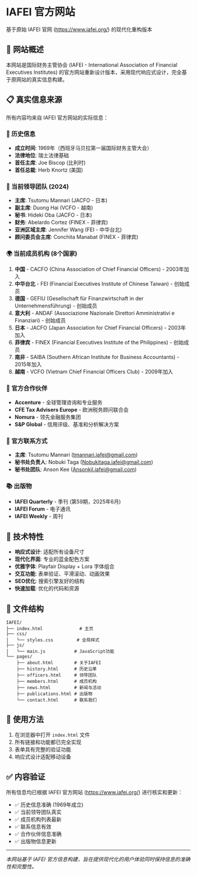 # IAFEI 官方网站

基于原始 IAFEI 官网 (https://www.iafei.org/) 的现代化重构版本

## 🎯 网站概述

本网站是国际财务主管协会 (IAFEI - International Association of Financial Executives Institutes) 的官方网站重新设计版本，采用现代响应式设计，完全基于原网站的真实信息构建。

## 📋 真实信息来源

所有内容均来自 IAFEI 官方网站的实际信息：

### 📅 历史信息
- **成立时间**: 1969年（西班牙马贝拉第一届国际财务主管大会）
- **法律地位**: 瑞士法律基础
- **首任主席**: Joe Biscop (比利时)
- **首任总裁**: Herb Knortz (美国)

### 👥 当前领导团队 (2024)
- **主席**: Tsutomu Mannari (JACFO - 日本)
- **副主席**: Duong Hai (VCFO - 越南)
- **秘书**: Hideki Oba (JACFO - 日本)
- **财务**: Abelardo Cortez (FINEX - 菲律宾)
- **亚洲区域主席**: Jennifer Wang (FEI - 中华台北)
- **顾问委员会主席**: Conchita Manabat (FINEX - 菲律宾)

### 🌍 当前成员机构 (8个国家)
1. **中国** - CACFO (China Association of Chief Financial Officers) - 2003年加入
2. **中华台北** - FEI (Financial Executives Institute of Chinese Taiwan) - 创始成员
3. **德国** - GEFIU (Gesellschaft für Finanzwirtschaft in der Unternehmensführung) - 创始成员
4. **意大利** - ANDAF (Associazione Nazionale Direttori Amministrativi e Finanziari) - 创始成员
5. **日本** - JACFO (Japan Association for Chief Financial Officers) - 2003年加入
6. **菲律宾** - FINEX (Financial Executives Institute of the Philippines) - 创始成员
7. **南非** - SAIBA (Southern African Institute for Business Accountants) - 2015年加入
8. **越南** - VCFO (Vietnam Chief Financial Officers Club) - 2009年加入

### 🤝 官方合作伙伴
- **Accenture** - 全球管理咨询和专业服务
- **CFE Tax Advisers Europe** - 欧洲税务顾问联合会
- **Nomura** - 领先金融服务集团
- **S&P Global** - 信用评级、基准和分析解决方案

### 📧 官方联系方式
- **主席**: Tsutomu Mannari (tmannari.iafei@gmail.com)
- **秘书处负责人**: Nobuki Taga (Nobukitaga.iafei@gmail.com)
- **秘书处团队**: Anson Kee (Ansonkjl.iafei@gmail.com)

### 📚 出版物
- **IAFEI Quarterly** - 季刊 (第59期，2025年6月)
- **IAFEI Forum** - 电子通讯
- **IAFEI Weekly** - 周刊

## 🔧 技术特性

- **响应式设计**: 适配所有设备尺寸
- **现代化界面**: 专业的蓝金配色方案
- **优雅字体**: Playfair Display + Lora 字体组合
- **交互功能**: 表单验证、平滑滚动、动画效果
- **SEO优化**: 搜索引擎友好的结构
- **快速加载**: 优化的代码和资源

## 📁 文件结构

```
IAFEI/
├── index.html              # 主页
├── css/
│   └── styles.css         # 全局样式
├── js/
│   └── main.js           # JavaScript功能
└── pages/
    ├── about.html        # 关于IAFEI
    ├── history.html      # 历史沿革
    ├── officers.html     # 领导团队
    ├── members.html      # 成员机构
    ├── news.html         # 新闻与活动
    ├── publications.html # 出版物
    └── contact.html      # 联系我们
```

## 🚀 使用方法

1. 在浏览器中打开 `index.html` 文件
2. 所有链接和功能都已完全实现
3. 表单具有完整的验证功能
4. 响应式设计适配移动设备

## ✅ 内容验证

所有信息均已根据 IAFEI 官方网站 (https://www.iafei.org/) 进行核实和更新：
- ✅ 历史信息准确 (1969年成立)
- ✅ 当前领导团队真实
- ✅ 成员机构列表最新
- ✅ 联系信息有效
- ✅ 合作伙伴信息准确
- ✅ 出版物信息更新

---

*本网站基于 IAFEI 官方信息构建，旨在提供现代化的用户体验同时保持信息的准确性和完整性。*
